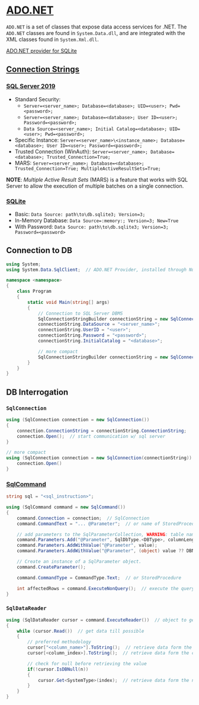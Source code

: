 # [ADO.NET](https://docs.microsoft.com/en-us/dotnet/framework/data/adonet/ "ADO.NET Docs")

`ADO.NET` is a set of classes that expose data access services for .NET.
The `ADO.NET` classes are found in `System.Data.dll`, and are integrated with the XML classes found in `System.Xml.dll`.

[ADO.NET provider for SQLite](https://system.data.sqlite.org/index.html/doc/trunk/www/index.wiki "System.Data.SQLite")

## [Connection Strings](https://www.connectionstrings.com)

### [SQL Server 2019](https://www.connectionstrings.com/sql-server-2019/)

- Standard Security:
  - `Server=<server_name>; Database=<database>; UID=<user>; Pwd=<password>;`
  - `Server=<server_name>; Database=<database>; User ID=<user>; Password=<password>;`
  - `Data Source=<server_name>; Initial Catalog=<database>; UID=<user>; Pwd=<password>;`
- Specific Instance: `Server=<server_name>\<instance_name>; Database=<database>; User ID=<user>; Password=<password>;`
- Trusted Connection (WinAuth): `Server=<server_name>; Database=<database>; Trusted_Connection=True;`
- MARS: `Server=<server_name>; Database=<database>; Trusted_Connection=True; MultipleActiveResultSets=True;`

**NOTE**: *Multiple Active Result Sets* (MARS) is a feature that works with SQL Server to allow the execution of multiple batches on a single connection.

### [SQLite](https://www.connectionstrings.com/sqlite/)

- Basic: `Data Source: path\to\db.sqlite3; Version=3;`
- In-Memory Database: `Data Source=:memory:; Version=3; New=True`
- With Password: `Data Source: path\to\db.sqlite3; Version=3; Password=<password>`

## Connection to DB

```cs
using System;
using System.Data.SqlClient;  // ADO.NET Provider, installed through NuGet

namespace <namespace>
{
    class Program
    {
        static void Main(string[] args)
        {
            // Connection to SQL Server DBMS
            SqlConnectionStringBuilder connectionString = new SqlConnectionStringBuilder();
            connectionString.DataSource = "<server_name>";
            connectionString.UserID = "<user>";
            connectionString.Password = "<password>";
            connectionString.InitialCatalog = "<database>";

            // more compact
            SqlConnectionStringBuilder connectionString = new SqlConnectionStringBuilder("Server=<server_name>;Database=<database>;UID=<user>;Pwd=<password>")
        }
    }
}
```

## DB Interrogation

### `SqlConnection`

```cs
using (SqlConnection connection = new SqlConnection())
{
    connection.ConnectionString = connectionString.ConnectionString;
    connection.Open();  // start communication w/ sql server
}

// more compact
using (SqlConnection connection = new SqlConnection(connectionString)) {
    connection.Open()
}
```

### [SqlCommand](https://docs.microsoft.com/en-us/dotnet/api/system.data.sqlclient.sqlcommand)

```cs
string sql = "<sql_instruction>";

using (SqlCommand command = new SqlCommand())
{
    command.Connection = connection;  // SqlConnection
    command.CommandText = "... @Parameter";  // or name of StoredProcedure

    // add parameters to the SqlParameterCollection, WARNING: table names or columns cannot be parameters
    command.Parameters.Add("@Parameter", SqlDbType.<DBType>, columnLength).Value = value;
    command.Parameters.AddWithValue("@Parameter", value);
    command.Parameters.AddWithValue("@Parameter", (object) value ?? DBNull.Value);  // if Parameter is nullable

    // Create an instance of a SqlParameter object.
    command.CreateParameter();

    command.CommandType = CommandType.Text;  // or StoredProcedure

    int affectedRows = command.ExecuteNonQuery();  // execute the query and return the number of affected rows
}
```

### `SqlDataReader`

```cs
using (SqlDataReader cursor = command.ExecuteReader())  // object to get data from db
{
    while (cursor.Read())  // get data till possible
    {
        // preferred methodology
        cursor["<column_name>"].ToString();  // retrieve data form the column
        cursor[<column_index>].ToString();  // retrieve data form the column

        // check for null before retrieving the value
        if(!cursor.IsDBNull(n))
        {
            cursor.Get<SystemType>(index);  // retrieve data form the n-th column
        }
    }
}
```
